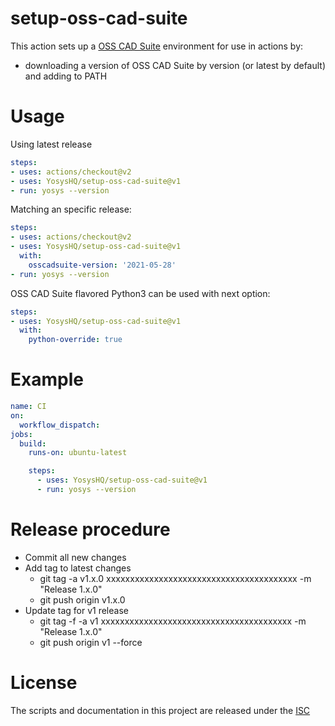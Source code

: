 # setup-oss-cad-suite

This action sets up a [OSS CAD Suite](https://github.com/YosysHQ/oss-cad-suite-build) environment for use in actions by:

- downloading a version of OSS CAD Suite by version (or latest by default) and adding to PATH

# Usage

Using latest release
```yaml
steps:
- uses: actions/checkout@v2
- uses: YosysHQ/setup-oss-cad-suite@v1
- run: yosys --version
```

Matching an specific release:
```yaml
steps:
- uses: actions/checkout@v2
- uses: YosysHQ/setup-oss-cad-suite@v1
  with:
    osscadsuite-version: '2021-05-28'
- run: yosys --version
```

OSS CAD Suite flavored Python3 can be used with next option:
```yaml
steps:
- uses: YosysHQ/setup-oss-cad-suite@v1
  with:
    python-override: true
```

# Example

```yaml
name: CI
on:
  workflow_dispatch:
jobs:
  build:
    runs-on: ubuntu-latest

    steps:
      - uses: YosysHQ/setup-oss-cad-suite@v1
      - run: yosys --version
```
# Release procedure

- Commit all new changes
- Add tag to latest changes
  - git tag -a v1.x.0 xxxxxxxxxxxxxxxxxxxxxxxxxxxxxxxxxxxxxxxx -m "Release 1.x.0"
  - git push origin v1.x.0
- Update tag for v1 release
  - git tag -f -a v1 xxxxxxxxxxxxxxxxxxxxxxxxxxxxxxxxxxxxxxxx -m "Release 1.x.0"
  - git push origin v1 --force

# License

The scripts and documentation in this project are released under the [ISC](COPYING)
